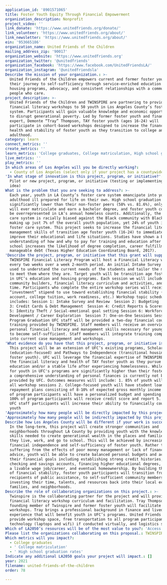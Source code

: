 ```yaml
---
application_id: '8901571065'
title: Foster Youth Equity Through Financial Empowerment
organization_description: Nonprofit
project_video: ''
link_donate: 'https://www.unitedfriends.org/donate/'
link_volunteer: 'https://www.unitedfriends.org/about/'
link_newsletter: 'https://www.unitedfriends.org/about/'
ein: '953665186'
organization_name: United Friends of the Children
mailing_address_zip: '90017'
organization_website: 'https://www.unitedfriends.org'
organization_twitter: '@unitedfriends'
organization_facebook: 'https://www.facebook.com/UnitedFriendsLA/'
organization_instagram: '@unitedfriendsla'
Describe the mission of your organization.: >-
  United Friends of the Children empowers current and former foster youth on
  their journey to self-sufficiency through service-enriched education and
  housing programs, advocacy, and consistent relationships with a community of
  people who care.
project_description: >-
  United Friends of the Children and TWINSPIRE are partnering to provide
  financial literacy workshops to 50 youth in Los Angeles County’s foster care
  system. Participants will gain valuable knowledge and economic opportunities
  to disrupt generational poverty. Led by former foster youth and financial
  expert, Demonte “Tray” Thompson, TAY foster youth (ages 16-24) will
  participate in cohort-based workshops designed to increase the financial
  health and stability of foster youth as they transition to college and
  adulthood.
category: learn
connect_metrics: ''
create_metrics: ''
learn_metrics: 'College graduates, College matriculation, High school graduation rates'
live_metrics: ''
play_metrics: ''
In which areas of Los Angeles will you be directly working?:
  - County of Los Angeles (select only if your project has a countywide benefit)
'In what stage of innovation is this project, program, or initiative?': >-
  Pilot or new project, program, or initiative (testing or implementing a new
  idea)
What is the problem that you are seeking to address?: >-
  Each year, youth in LA County’s foster care system emancipate into young
  adulthood ill prepared for life on their own. High school graduation rates are
  significantly lower than their non-foster peers (58% vs. 81.6%), only 3-7%
  will ever matriculate and earn a bachelor degree, and foster youth continue to
  be overrepresented in LA’s annual homeless counts. Additionally, the foster
  care system is racially biased against the Black community with Black youth
  making up just 7% of the overall youth population, yet 24% of youth in LA’s
  foster care system. This project seeks to increase the financial literacy and
  management skills of transition age foster youth (16-24) to immediately
  improve their educational and life situations. Studies have shown a better
  understanding of how and why to pay for training and education after high
  school increases the likelihood of degree completion, career fulfillment, and
  manageable debt (Texas Higher Education Coordinating Board, 2017).
'Describe the project, program, or initiative that this grant will support to address the problem identified.': >-
  TWINSPIRE Financial Literacy Program will host a Financial Literacy workshop
  every two weeks over a week 2-month period. An initial Intake Survey will be
  used to understand the current needs of the students and tailor the material
  to meet them where they are. Target youth will be transition age foster youth
  in UFC’s education and housing programs. Each session we will include
  community builders, financial literacy curriculum and activities, and Q&A
  time. Participants who complete the entire workshop series will receive a $200
  “investment” stipend to use toward establishing financial stability (savings
  account, college tuition, work readiness, etc.) Workshop topic schedule
  includes: Session 1: Intake Survey and Review  Session 2: Budgeting  Session
  3: Credit Cards & Debt Management  Session 4: Credit Reports & Scores Session
  5: Identity Theft / Social-emotional goal setting Session 6: Workforce
  Development / Career Exploration  Session 7: One-on-One Sessions Session 8:
  Program Graduation UFC staff will be provided a two-day financial counseling
  training provided by TWINSPIRE. Staff members will receive an overview of
  personal financial literacy and management skills necessary for young adults
  to become self-sufficient. Staff members will integrate training components
  into current case management and workshops.
'What evidence do you have that this project, program, or initiative is or will be successful, and how will you define and measure success?': >-
  This project will be an extension of UFC’s existing programs, Scholars
  (education-focused) and Pathways to Independence (transitional housing for TAY
  foster youth). UFC will leverage the financial expertise of TWINSPIRE to build
  the financial literacy and health of TAY foster youth as they pursue higher
  education and/or a stable life after experiencing homelessness. While outcomes
  for youth in UFC's programs are significantly higher than their foster peers,
  a comprehensive understanding of personal finances is currently not being
  provided by UFC. Outcomes measures will include: 1. 85% of youth will complete
  all workshop sessions 2. College-focused youth will have student loan
  repayment plans consisting of 8-10% of expected gross monthly income 3. 100%
  of program participants will have a personalized budget and spending plan 4.
  100% of program participants will receive credit score and report 5. 100% of
  UFC staff participants will increase their ability to financially counsel
  youth
'Approximately how many people will be directly impacted by this project, program, or initiative?': '50'
'Approximately how many people will be indirectly impacted by this project, program, or initiative?': '580'
Describe how Los Angeles County will be different if your work is successful.: >-
  In the long-term, this project will create stronger communities and
  neighborhoods throughout LA County by providing youth with the knowledge and
  skills needed to create generational wealth in the places and families where
  they live, work, and go to school. This will be achieved by increasing the
  financial independence and self-sufficiency of foster youth. Rather than
  suffering from the effects of poor money management or lack of financial
  advice, youth will be able to create balanced personal budgets and achieve
  their financial goals including establishing strong credit histories, opening
  checking and savings accounts, financing higher educational degrees, securing
  a livable wage job/career, and eventual homeownership. By building the blocks
  of financial stability, foster youth participants will transition from
  recipients of public assistance, to self-sufficient community members
  investing their time, talents, and resources back into their local economies,
  families, and neighborhoods.
Describe the role of collaborating organizations on this project.: >-
  Twinspire is the collaborating partner for the project and will provide
  financial literacy workshop curriculum and facilitation. Tray Thompson, a
  founding member of Twinspire and former foster youth will facilitate group
  workshops. Tray brings a professional background in finance and lived
  experience that will benefit youth in UFC’s programs. United Friends will
  provide workshop space, free transportation to all program participants and/or
  technology (laptops and wifi) if conducted virtually, and logistics support.
Which of LA2050’s resources will be of the most value to you?: 'Access to the LA2050 community,Hosting virtual events or gatherings'
Please list the organizations collaborating on this proposal.: TWINSPIRE
Which metrics will you impact?:
  - College graduates
  - ' College matriculation'
  - ' High school graduation rates'
Indicate any additional LA2050 goals your project will impact.: []
year: 2021
filename: united-friends-of-the-children
order: 78

---
```

